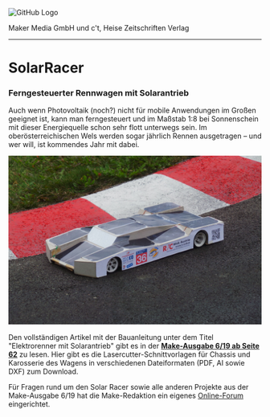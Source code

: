 ![GitHub Logo](http://www.heise.de/make/icons/make_logo.png)

Maker Media GmbH und c't, Heise Zeitschriften Verlag

***

# SolarRacer

### Ferngesteuerter Rennwagen mit Solarantrieb

Auch wenn Photovoltaik (noch?) nicht für mobile Anwendungen im Großen geeignet ist, kann man ferngesteuert und im Maßstab 1:8 bei Sonnenschein mit dieser Energiequelle schon sehr flott unterwegs sein. Im oberösterreichischen Wels werden sogar jährlich Rennen ausgetragen – und wer will, ist kommendes Jahr mit dabei.

![Picture](https://github.com/MakeMagazinDE/SolarRacer/blob/master/solarracer.jpeg)

Den vollständigen Artikel mit der Bauanleitung unter dem Titel "Elektrorenner mit Solarantrieb" gibt es in der **[Make-Ausgabe 6/19 ab Seite 62](https://www.heise.de/select/make/2019/6/1456381329021210)** zu lesen. Hier gibt es die Lasercutter-Schnittvorlagen für Chassis und Karosserie des Wagens in verschiedenen Dateiformaten (PDF, AI sowie DXF) zum Download. 

Für Fragen rund um den Solar Racer sowie alle anderen Projekte aus der Make-Ausgabe 6/19 hat die Make-Redaktion ein eigenes [Online-Forum](https://www.heise.de/forum/Make/Heft-Projekte/Artikelforum-Heft-6-2019/forum-437905/) eingerichtet.
